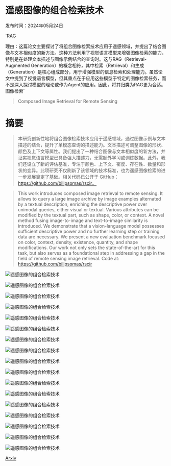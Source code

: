 # 遥感图像的组合检索技术

发布时间：2024年05月24日

`RAG

理由：这篇论文主要探讨了将组合图像检索技术应用于遥感领域，并提出了结合图像与文本相似度的新方法。这种方法利用了视觉语言模型来增强图像检索的能力，特别是在处理文本描述与图像示例结合的查询时。这与RAG（Retrieval-Augmented Generation）的概念相符，其中检索（Retrieval）和生成（Generation）是核心组成部分，用于增强模型的信息检索和处理能力。虽然论文中提到了视觉语言模型，但其重点在于应用这些模型于特定的图像检索任务，而不是深入探讨模型的理论或作为Agent的应用。因此，将其归类为RAG更为合适。` `图像检索`

> Composed Image Retrieval for Remote Sensing

# 摘要

> 本研究创新性地将组合图像检索技术应用于遥感领域，通过图像示例与文本描述的结合，提升了单模态查询的描述能力。文本描述可调整图像的形状、颜色及上下文等属性。我们提出了一种结合图像与文本相似度的新方法，并证实视觉语言模型已具备强大描述力，无需额外学习或训练数据。此外，我们还设立了新的评估基准，专注于颜色、上下文、密度、存在性、数量和形状的变异。此项研究不仅刷新了该领域的技术标准，也为遥感图像检索的进一步发展奠定了基础。相关代码已公开于 GitHub：https://github.com/billpsomas/rscir。

> This work introduces composed image retrieval to remote sensing. It allows to query a large image archive by image examples alternated by a textual description, enriching the descriptive power over unimodal queries, either visual or textual. Various attributes can be modified by the textual part, such as shape, color, or context. A novel method fusing image-to-image and text-to-image similarity is introduced. We demonstrate that a vision-language model possesses sufficient descriptive power and no further learning step or training data are necessary. We present a new evaluation benchmark focused on color, context, density, existence, quantity, and shape modifications. Our work not only sets the state-of-the-art for this task, but also serves as a foundational step in addressing a gap in the field of remote sensing image retrieval. Code at: https://github.com/billpsomas/rscir

![遥感图像的组合检索技术](../../../paper_images/2405.15587/x1.png)

![遥感图像的组合检索技术](../../../paper_images/2405.15587/airplane159.jpg)

![遥感图像的组合检索技术](../../../paper_images/2405.15587/airplane073.jpg)

![遥感图像的组合检索技术](../../../paper_images/2405.15587/sparseresidential017.jpg)

![遥感图像的组合检索技术](../../../paper_images/2405.15587/denseresidential258.jpg)

![遥感图像的组合检索技术](../../../paper_images/2405.15587/wastewaterplant614.jpg)

![遥感图像的组合检索技术](../../../paper_images/2405.15587/wastewaterplant691.jpg)

![遥感图像的组合检索技术](../../../paper_images/2405.15587/airplane388.jpg)

![遥感图像的组合检索技术](../../../paper_images/2405.15587/airplane697.jpg)

![遥感图像的组合检索技术](../../../paper_images/2405.15587/overpass069.jpg)

![遥感图像的组合检索技术](../../../paper_images/2405.15587/bridge307.jpg)

![遥感图像的组合检索技术](../../../paper_images/2405.15587/parkingspace002.jpg)

![遥感图像的组合检索技术](../../../paper_images/2405.15587/parkinglot453.jpg)

![遥感图像的组合检索技术](../../../paper_images/2405.15587/swimmingpool408.jpg)

![遥感图像的组合检索技术](../../../paper_images/2405.15587/swimmingpool314.jpg)

![遥感图像的组合检索技术](../../../paper_images/2405.15587/forest520.jpg)

![遥感图像的组合检索技术](../../../paper_images/2405.15587/forest081.jpg)

[Arxiv](https://arxiv.org/abs/2405.15587)